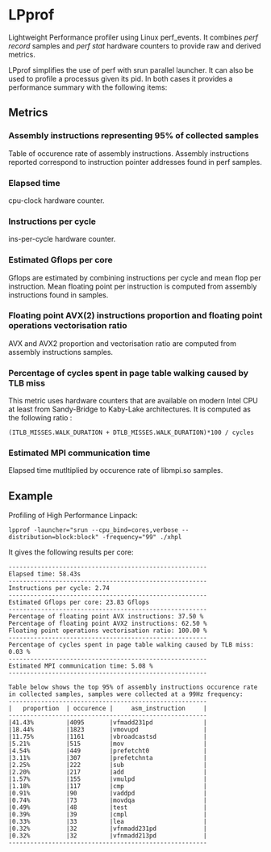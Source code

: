# LPprof

Lightweight Performance profiler using Linux perf_events.
It combines *perf record* samples and *perf stat* hardware counters to provide raw and derived metrics.

LPprof simplifies the use of perf with srun parallel launcher. It can also be used to profile a processus given its pid. In both cases it provides a performance summary with the following items:

## Metrics

### Assembly instructions representing 95% of collected samples

Table of occurence rate of assembly instructions.
Assembly instructions reported correspond to instruction pointer addresses found in perf samples.

### Elapsed time

cpu-clock hardware counter.

### Instructions per cycle

ins-per-cycle hardware counter.

### Estimated Gflops per core

Gflops are estimated by combining instructions per cycle and mean flop
per instruction.
Mean floating point per instruction is computed from assembly
instructions found in samples.

### Floating point AVX(2) instructions proportion and floating point operations vectorisation ratio

AVX and AVX2 proportion and vectorisation ratio are computed from
assembly instructions samples.

### Percentage of cycles spent in page table walking caused by TLB miss

This metric uses hardware counters that are available on modern Intel
CPU at least from Sandy-Bridge to Kaby-Lake architectures.
It is computed as the following ratio :

~~~
(ITLB_MISSES.WALK_DURATION + DTLB_MISSES.WALK_DURATION)*100 / cycles
~~~

### Estimated MPI communication time

Elapsed time mutltiplied by occurence rate of libmpi.so samples.


## Example

Profiling of High Performance Linpack:

~~~
lpprof -launcher="srun --cpu_bind=cores,verbose --distribution=block:block" -frequency="99" ./xhpl
~~~

It gives the following results per core:

~~~
-------------------------------------------------------
Elapsed time: 58.43s
-------------------------------------------------------
Instructions per cycle: 2.74
-------------------------------------------------------
Estimated Gflops per core: 23.83 Gflops
-------------------------------------------------------
Percentage of floating point AVX instructions: 37.50 %
Percentage of floating point AVX2 instructions: 62.50 %
Floating point operations vectorisation ratio: 100.00 %
-------------------------------------------------------
Percentage of cycles spent in page table walking caused by TLB miss: 0.03 %
-------------------------------------------------------
Estimated MPI communication time: 5.08 %
-------------------------------------------------------

Table below shows the top 95% of assembly instructions occurence rate in collected samples, samples were collected at a 99Hz frequency:
-------------------------------------------------------
|   proportion  | occurence |     asm_instruction     |
-------------------------------------------------------
|41.43%         |4095       |vfmadd231pd              |
|18.44%         |1823       |vmovupd                  |
|11.75%         |1161       |vbroadcastsd             |
|5.21%          |515        |mov                      |
|4.54%          |449        |prefetcht0               |
|3.11%          |307        |prefetchnta              |
|2.25%          |222        |sub                      |
|2.20%          |217        |add                      |
|1.57%          |155        |vmulpd                   |
|1.18%          |117        |cmp                      |
|0.91%          |90         |vaddpd                   |
|0.74%          |73         |movdqa                   |
|0.49%          |48         |test                     |
|0.39%          |39         |cmpl                     |
|0.33%          |33         |lea                      |
|0.32%          |32         |vfnmadd231pd             |
|0.32%          |32         |vfnmadd213pd             |
-------------------------------------------------------
~~~
